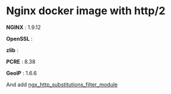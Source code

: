# Nginx docker image with http/2

**NGINX** : 1.9.12

**OpenSSL** : 

**zlib** : 

**PCRE** : 8.38

**GeoIP** : 1.6.6

And add [ngx_http_substitutions_filter_module](https://github.com/yaoweibin/ngx_http_substitutions_filter_module.git )
